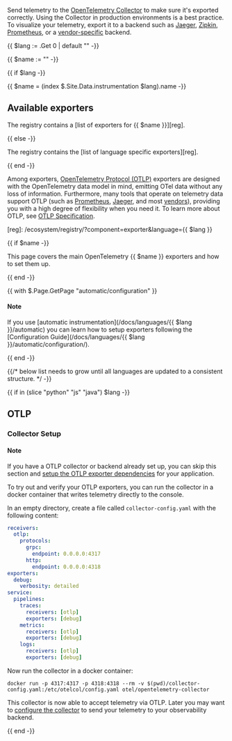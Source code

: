 Send telemetry to the [OpenTelemetry Collector](/docs/collector/) to make sure
it's exported correctly. Using the Collector in production environments is a
best practice. To visualize your telemetry, export it to a backend such as
[Jaeger](https://jaegertracing.io/), [Zipkin](https://zipkin.io/),
[Prometheus](https://prometheus.io/), or a
[vendor-specific](/ecosystem/vendors/) backend.

{{ $lang := .Get 0 | default "" -}}

{{ $name := "" -}}

{{ if $lang -}}

{{ $name = (index $.Site.Data.instrumentation $lang).name -}}

## Available exporters

The registry contains a [list of exporters for {{ $name }}][reg].

{{ else -}}

The registry contains the [list of language specific exporters][reg].

{{ end -}}

Among exporters, [OpenTelemetry Protocol (OTLP)][OTLP] exporters are designed
with the OpenTelemetry data model in mind, emitting OTel data without any loss
of information. Furthermore, many tools that operate on telemetry data support
OTLP (such as [Prometheus], [Jaeger], and most [vendors]), providing you with a
high degree of flexibility when you need it. To learn more about OTLP, see [OTLP
Specification][OTLP].

[Jaeger]: /blog/2022/jaeger-native-otlp/
[OTLP]: /docs/specs/otlp/
[Prometheus]:
  https://prometheus.io/docs/prometheus/latest/feature_flags/#otlp-receiver
[signals]: /docs/concepts/signals/
[vendors]: /ecosystem/vendors/

[reg]: /ecosystem/registry/?component=exporter&language={{ $lang }}

{{ if $name -}}

This page covers the main OpenTelemetry {{ $name }} exporters and how to set
them up.

{{ end -}}

{{ with $.Page.GetPage "automatic/configuration" }}

<div class="alert alert-info" role="alert"><h4 class="alert-heading">Note</h4>

If you use [automatic instrumentation](/docs/languages/{{ $lang }}/automatic)
you can learn how to setup exporters following the [Configuration
Guide](/docs/languages/{{ $lang }}/automatic/configuration/).

</div>

{{ end -}}

{{/*
 below list needs to grow until all languages are updated to a consistent structure.
 */ -}}

{{ if in (slice "python" "js" "java") $lang -}}

## OTLP

### Collector Setup

<div class="alert alert-info" role="alert"><h4 class="alert-heading">Note</h4>

If you have a OTLP collector or backend already set up, you can skip this
section and [setup the OTLP exporter dependencies](#otlp-dependencies) for your
application.

</div>

To try out and verify your OTLP exporters, you can run the collector in a docker
container that writes telemetry directly to the console.

In an empty directory, create a file called `collector-config.yaml` with the
following content:

```yaml
receivers:
  otlp:
    protocols:
      grpc:
        endpoint: 0.0.0.0:4317
      http:
        endpoint: 0.0.0.0:4318
exporters:
  debug:
    verbosity: detailed
service:
  pipelines:
    traces:
      receivers: [otlp]
      exporters: [debug]
    metrics:
      receivers: [otlp]
      exporters: [debug]
    logs:
      receivers: [otlp]
      exporters: [debug]
```

Now run the collector in a docker container:

```shell
docker run -p 4317:4317 -p 4318:4318 --rm -v $(pwd)/collector-config.yaml:/etc/otelcol/config.yaml otel/opentelemetry-collector
```

This collector is now able to accept telemetry via OTLP. Later you may want to
[configure the collector](/docs/collector/configuration) to send your telemetry
to your observability backend.

{{ end -}}
